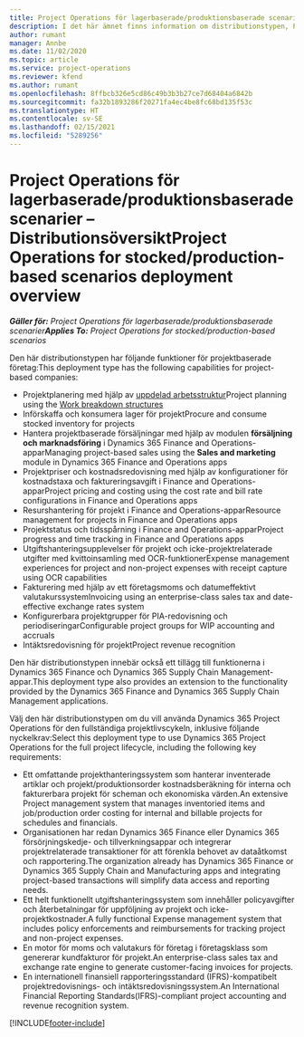 ```yaml
---
title: Project Operations för lagerbaserade/produktionsbaserade scenarier – Distributionsöversikt
description: I det här ämnet finns information om distributionstypen, Project Operations för lagerbaserade scenarier med lager/produktionsprocesser.
author: rumant
manager: Annbe
ms.date: 11/02/2020
ms.topic: article
ms.service: project-operations
ms.reviewer: kfend
ms.author: rumant
ms.openlocfilehash: 8ffbcb326e5cd86c49b3b3b27ce7d68404a6842b
ms.sourcegitcommit: fa32b1893286f20271fa4ec4be8fc68bd135f53c
ms.translationtype: HT
ms.contentlocale: sv-SE
ms.lasthandoff: 02/15/2021
ms.locfileid: "5289256"
---
```

# <a name="project-operations-for-stockedproduction-based-scenarios-deployment-overview"></a><span data-ttu-id="5a139-103">Project Operations för lagerbaserade/produktionsbaserade scenarier – Distributionsöversikt</span><span class="sxs-lookup"><span data-stu-id="5a139-103">Project Operations for stocked/production-based scenarios deployment overview</span></span>

<span data-ttu-id="5a139-104">_**Gäller för:** Project Operations för lagerbaserade/produktionsbaserade scenarier_</span><span class="sxs-lookup"><span data-stu-id="5a139-104">_**Applies To:** Project Operations for stocked/production-based scenarios_</span></span>


<span data-ttu-id="5a139-105">Den här distributionstypen har följande funktioner för projektbaserade företag:</span><span class="sxs-lookup"><span data-stu-id="5a139-105">This deployment type has the following capabilities for project-based companies:</span></span>

- <span data-ttu-id="5a139-106">Projektplanering med hjälp av [uppdelad arbetsstruktur](work-breakdown-structures.md)</span><span class="sxs-lookup"><span data-stu-id="5a139-106">Project planning using the [Work breakdown structures](work-breakdown-structures.md)</span></span>
- <span data-ttu-id="5a139-107">Införskaffa och konsumera lager för projekt</span><span class="sxs-lookup"><span data-stu-id="5a139-107">Procure and consume stocked inventory for projects</span></span>
- <span data-ttu-id="5a139-108">Hantera projektbaserade försäljningar med hjälp av modulen **försäljning och marknadsföring** i Dynamics 365 Finance and Operations-appar</span><span class="sxs-lookup"><span data-stu-id="5a139-108">Managing project-based sales using the **Sales and marketing** module in Dynamics 365 Finance and Operations apps</span></span>
- <span data-ttu-id="5a139-109">Projektpriser och kostnadsredovisning med hjälp av konfigurationer för kostnadstaxa och faktureringsavgift i Finance and Operations-appar</span><span class="sxs-lookup"><span data-stu-id="5a139-109">Project pricing and costing using the cost rate and bill rate configurations in Finance and Operations apps</span></span>
- <span data-ttu-id="5a139-110">Resurshantering för projekt i Finance and Operations-appar</span><span class="sxs-lookup"><span data-stu-id="5a139-110">Resource management for projects in Finance and Operations apps</span></span>
- <span data-ttu-id="5a139-111">Projektstatus och tidsspårning i Finance and Operations-appar</span><span class="sxs-lookup"><span data-stu-id="5a139-111">Project progress and time tracking in Finance and Operations apps</span></span>
- <span data-ttu-id="5a139-112">Utgiftshanteringsupplevelser för projekt och icke-projektrelaterade utgifter med kvittoinsamling med OCR-funktioner</span><span class="sxs-lookup"><span data-stu-id="5a139-112">Expense management experiences for project and non-project expenses with receipt capture using OCR capabilities</span></span>
- <span data-ttu-id="5a139-113">Fakturering med hjälp av ett företagsmoms och datumeffektivt valutakurssystem</span><span class="sxs-lookup"><span data-stu-id="5a139-113">Invoicing using an enterprise-class sales tax and date-effective exchange rates system</span></span>
- <span data-ttu-id="5a139-114">Konfigurerbara projektgrupper för PIA-redovisning och periodiseringar</span><span class="sxs-lookup"><span data-stu-id="5a139-114">Configurable project groups for WIP accounting and accruals</span></span>
- <span data-ttu-id="5a139-115">Intäktsredovisning för projekt</span><span class="sxs-lookup"><span data-stu-id="5a139-115">Project revenue recognition</span></span>

<span data-ttu-id="5a139-116">Den här distributionstypen innebär också ett tillägg till funktionerna i Dynamics 365 Finance och Dynamics 365 Supply Chain Management-appar.</span><span class="sxs-lookup"><span data-stu-id="5a139-116">This deployment type also provides an extension to the functionality provided by the Dynamics 365 Finance and Dynamics 365 Supply Chain Management applications.</span></span>

<span data-ttu-id="5a139-117">Välj den här distributionstypen om du vill använda Dynamics 365 Project Operations för den fullständiga projektlivscykeln, inklusive följande nyckelkrav:</span><span class="sxs-lookup"><span data-stu-id="5a139-117">Select this deployment type to use Dynamics 365 Project Operations for the full project lifecycle, including the following key requirements:</span></span>

- <span data-ttu-id="5a139-118">Ett omfattande projekthanteringssystem som hanterar inventerade artiklar och projekt/produktionsorder kostnadsberäkning för interna och fakturerbara projekt för scheman och ekonomiska värden.</span><span class="sxs-lookup"><span data-stu-id="5a139-118">An extensive Project management system that manages inventoried items and job/production order costing for internal and billable projects for schedules and financials.</span></span>
- <span data-ttu-id="5a139-119">Organisationen har redan Dynamics 365 Finance eller Dynamics 365 försörjningskedje- och tillverkningsappar och integrerar projektrelaterade transaktioner för att förenkla behovet av dataåtkomst och rapportering.</span><span class="sxs-lookup"><span data-stu-id="5a139-119">The organization already has Dynamics 365 Finance or Dynamics 365 Supply Chain and Manufacturing apps and integrating project-based transactions will simplify data access and reporting needs.</span></span>
- <span data-ttu-id="5a139-120">Ett helt funktionellt utgiftshanteringssystem som innehåller policyavgifter och återbetalningar för uppföljning av projekt och icke-projektkostnader.</span><span class="sxs-lookup"><span data-stu-id="5a139-120">A fully functional Expense management system that includes policy enforcements and reimbursements for tracking project and non-project expenses.</span></span>
- <span data-ttu-id="5a139-121">En motor för moms och valutakurs för företag i företagsklass som genererar kundfakturor för projekt.</span><span class="sxs-lookup"><span data-stu-id="5a139-121">An enterprise-class sales tax and exchange rate engine to generate customer-facing invoices for projects.</span></span>
- <span data-ttu-id="5a139-122">En internationell finansiell rapporteringsstandard (IFRS)-kompatibelt projektredovisnings- och intäktsredovisningssystem.</span><span class="sxs-lookup"><span data-stu-id="5a139-122">An International Financial Reporting Standards(IFRS)-compliant project accounting and revenue recognition system.</span></span>



[!INCLUDE[footer-include](../includes/footer-banner.md)]